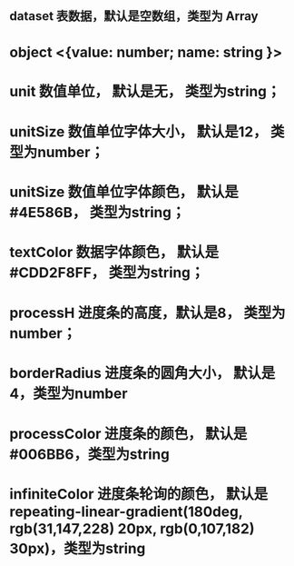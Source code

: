 ## dataset 表数据，默认是空数组，类型为 Array<object>
### object <{value: number; name: string }>

### unit 数值单位， 默认是无， 类型为string；
### unitSize 数值单位字体大小， 默认是12， 类型为number；

### unitSize 数值单位字体颜色， 默认是#4E586B， 类型为string；

### textColor 数据字体颜色， 默认是#CDD2F8FF， 类型为string；

### processH 进度条的高度，默认是8， 类型为number；

### borderRadius 进度条的圆角大小， 默认是4，类型为number

### processColor 进度条的颜色， 默认是#006BB6，类型为string

### infiniteColor 进度条轮询的颜色， 默认是repeating-linear-gradient(180deg, rgb(31,147,228) 20px, rgb(0,107,182) 30px)，类型为string